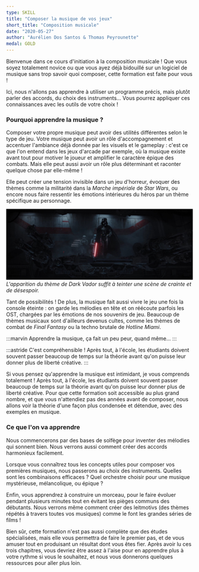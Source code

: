 ```yaml
---
type: SKILL
title: "Composer la musique de vos jeux"
short_title: "Composition musicale"
date: "2020-05-27"
author: "Aurélien Dos Santos & Thomas Peyrounette"
medal: GOLD
---
```


Bienvenue dans ce cours d'initiation à la composition musicale ! Que vous soyez totalement novice ou que vous ayez déjà bidouillé sur un logiciel de musique sans trop savoir quoi composer, cette formation est faite pour vous !

Ici, nous n'allons pas apprendre à utiliser un programme précis, mais plutôt parler des accords, du choix des instruments... Vous pourrez appliquer ces connaissances avec les outils de votre choix !

### Pourquoi apprendre la musique ?

Composer votre propre musique peut avoir des utilités différentes selon le type de jeu. Votre musique peut avoir un rôle d'accompagnement et accentuer l'ambiance déjà donnée par les visuels et le gameplay : c'est ce que l'on entend dans les jeux d'arcade par exemple, où la musique existe avant tout pour motiver le joueur et amplifier le caractère épique des combats. Mais elle peut aussi avoir un rôle plus déterminant et raconter quelque chose par elle-même !

Elle peut créer une tension invisible dans un jeu d'horreur, évoquer des thèmes comme la militarité dans la *Marche impériale* de *Star Wars*, ou encore nous faire ressentir les émotions intérieures du héros par un thème spécifique au personnage.

![Apparition de Dark Vador dans Star Wars: Rogue One](./dark-vador-rogue-one.png)
*L'apparition du thème de Dark Vador suffit à teinter une scène de crainte et de désespoir.*

Tant de possibilités ! De plus, la musique fait aussi vivre le jeu une fois la console éteinte : on garde les mélodies en tête et on réécoute parfois les OST, chargées par les émotions de nos souvenirs de jeu. Beaucoup de thèmes musicaux sont d'ailleurs devenus cultes, comme les thèmes de combat de *Final Fantasy* ou la techno brutale de *Hotline Miami*.

:::marvin
Apprendre la musique, ça fait un peu peur, quand même...
:::

:::astride
C'est compréhensible ! Après tout, à l'école, les étudiants doivent souvent passer beaucoup de temps sur la théorie avant qu'on puisse leur donner plus de liberté créative.
:::

Si vous pensez qu'apprendre la musique est intimidant, je vous comprends totalement ! Après tout, à l'école, les étudiants doivent souvent passer beaucoup de temps sur la théorie avant qu'on puisse leur donner plus de liberté créative. Pour que cette formation soit accessible au plus grand nombre, et que vous n'attendiez pas des années avant de composer, nous allons voir la théorie d'une façon plus condensée et détendue, avec des exemples en musique.

### Ce que l'on va apprendre

Nous commencerons par des bases de solfège pour inventer des mélodies qui sonnent bien. Nous verrons aussi comment créer des accords harmonieux facilement.

Lorsque vous connaîtrez tous les concepts utiles pour composer vos premières musiques, nous passerons au choix des instruments. Quelles sont les combinaisons efficaces ? Quel orchestre choisir pour une musique mystérieuse, mélancolique, ou épique ?

Enfin, vous apprendrez à construire un morceau, pour le faire évoluer pendant plusieurs minutes tout en évitant les pièges communs des débutants. Nous verrons même comment créer des leitmotivs (des thèmes répétés à travers toutes vos musiques) comme le font les grandes séries de films !

Bien sûr, cette formation n'est pas aussi complète que des études spécialisées, mais elle vous permettra de faire le premier pas, et de vous amuser tout en produisant un résultat dont vous êtes fier. Après avoir lu ces trois chapitres, vous devriez être assez à l'aise pour en apprendre plus à votre rythme si vous le souhaitez, et nous vous donnerons quelques ressources pour aller plus loin.
